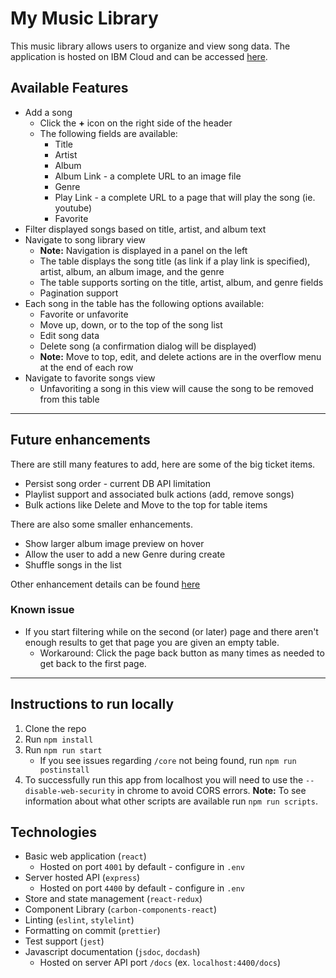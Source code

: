 # My Music Library
This music library allows users to organize and view song data.
The application is hosted on IBM Cloud and can be accessed [here](http://kai-kong-music-lib.mybluemix.net/).

## Available Features
- Add a song
    - Click the **+** icon on the right side of the header
    - The following fields are available:
        - Title
        - Artist
        - Album
        - Album Link - a complete URL to an image file
        - Genre
        - Play Link - a complete URL to a page that will play the song (ie. youtube)
        - Favorite
- Filter displayed songs based on title, artist, and album text
- Navigate to song library view
    - **Note:** Navigation is displayed in a panel on the left
    - The table displays the song title (as link if a play link is specified), artist, album, an album image, and the genre
    - The table supports sorting on the title, artist, album, and genre fields
    - Pagination support
- Each song in the table has the following options available:
    - Favorite or unfavorite
    - Move up, down, or to the top of the song list
    - Edit song data
    - Delete song (a confirmation dialog will be displayed)
    - **Note:** Move to top, edit, and delete actions are in the overflow menu at the end of each row
- Navigate to favorite songs view
    - Unfavoriting a song in this view will cause the song to be removed from this table
    
---

## Future enhancements
There are still many features to add, here are some of the big ticket items.
- Persist song order - current DB API limitation
- Playlist support and associated bulk actions (add, remove songs)
- Bulk actions like Delete and Move to the top for table items

There are also some smaller enhancements.
- Show larger album image preview on hover
- Allow the user to add a new Genre during create
- Shuffle songs in the list

Other enhancement details can be found [here](https://github.com/ka65359/kai-kong-music-lib/issues/6)

### Known issue
- If you start filtering while on the second (or later) page and there aren't enough results to get that page you are given an empty table. 
    - Workaround: Click the page back button as many times as needed to get back to the first page.

---

## Instructions to run locally
1. Clone the repo
2. Run `npm install`
4. Run `npm run start`
    - If you see issues regarding `/core` not being found, run `npm run postinstall`
5. To successfully run this app from localhost you will need to use the `--disable-web-security` in chrome to avoid CORS errors.
**Note:** To see information about what other scripts are available run `npm run scripts`.

## Technologies
- Basic web application (`react`)
    - Hosted on port `4001` by default - configure in `.env`
- Server hosted API (`express`)
    - Hosted on port `4400` by default - configure in `.env`
- Store and state management (`react-redux`)
- Component Library (`carbon-components-react`)
- Linting (`eslint`, `stylelint`)
- Formatting on commit (`prettier`)
- Test support (`jest`)
- Javascript documentation (`jsdoc`, `docdash`)
    - Hosted on server API port `/docs` (ex. `localhost:4400/docs`)
